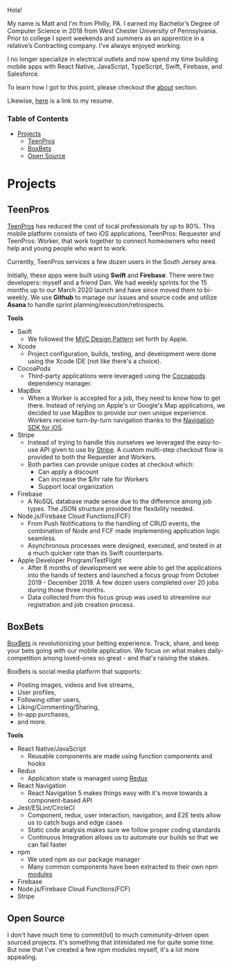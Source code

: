 Hola!

My name is Matt and I'm from Philly, PA. I earned my Bachelor’s Degree of Computer Science in 2018 from West Chester University of Pennsylvania. Prior to college I spent weekends and summers as an apprentice in a relative’s Contracting company. I've always enjoyed working.

I no longer specialize in electrical outlets and now spend my time building mobile apps with React Native, JavaScript, TypeScript, Swift, Firebase, and Salesforce.

To learn how I got to this point, please checkout the [about](https://github.com/chooch620/portfolio/blob/master/about.md) section.

Likewise, [here](https://docs.google.com/document/d/1HPohaLvAZwtpnLEHIy8MkCMQF1bh9as3yxEvGsLQNBY/edit?usp=sharing) is a link to my resume.

### Table of Contents

- [Projects](#projects)
  - [TeenPros](#teenpros)
  - [BoxBets](#boxbets)
  - [Open Source](#open-source)

# Projects

## TeenPros

[TeenPros](teenprofessionals.com) has reduced the cost of local professionals by up to 80%. This mobile platform consists of two iOS applications, TeenPros: Requester and TeenPros: Worker, that work together to connect homeowners who need help and young people who want to work.

Currently, TeenPros services a few dozen users in the South Jersey area.

Initially, these apps were built using **Swift** and **Firebase**. There were two developers: myself and a friend Dan. We had weekly sprints for the 15 months up to our March 2020 launch and have since moved them to bi-weekly. We use **Github** to manage our issues and source code and utilize **Asana** to handle sprint planning/execution/retrospects.

**Tools**
* Swift
  * We followed the [MVC Design Pattern](https://developer.apple.com/library/archive/documentation/General/Conceptual/CocoaEncyclopedia/Model-View-Controller/Model-View-Controller.html) set forth by Apple.
* Xcode
  * Project configuration, builds, testing, and development were done using the Xcode IDE (not like there's a choice).
* CocoaPods
  * Third-party applications were leveraged using the [Cocoapods](https://cocoapods.org/) dependency manager.
* MapBox
  * When a Worker is accepted for a job, they need to know how to get there. Instead of relying on Apple's or Google's Map applications, we decided to use MapBox to provide our own unique experience. Workers receive turn-by-turn navigation thanks to the [Navigation SDK for iOS](https://docs.mapbox.com/ios/navigation/overview/).
* Stripe
  * Instead of trying to handle this ourselves we leveraged the easy-to-use API given to use by [Stripe](https://stripe.com/). A custom multi-step checkout flow is provided to both the Requester and Workers. 
  * Both parties can provide unique codes at checkout which:
    * Can apply a discount
    * Can increase the $/hr rate for Workers
    * Support local organization
* Firebase
  *  A NoSQL database made sense due to the difference among job types. The JSON structure provided the flexibility needed.
* Node.js/Firebase Cloud Functions(FCF)
  * From Push Notifications to the handling of CRUD events, the combination of Node and FCF made implementing application logic seamless. 
  * Asynchronous processes were designed, executed, and tested in at a much quicker rate than its Swift counterparts.
* Apple Developer Program/TestFlight
  * After 8 months of development we were able to get the applications into the hands of testers and launched a focus group from October 2019 - December 2019. A few dozen users completed over 20 jobs during those three months.
  * Data collected from this focus group was used to streamline our registration and job creation process.


## BoxBets
[BoxBets](https://boxbetsapp.com) is revolutionizing your betting experience. Track, share, and keep your bets going with our mobile application. We focus on what makes daily-competition among loved-ones so great - and that's raising the stakes.

BoxBets is social media platform that supports:

* Posting images, videos and live streams,
* User profiles,
* Following other users,
* Liking/Commenting/Sharing,
* In-app purchases,
* and more.

**Tools**

* React Native/JavaScript
  * Reusable components are made using function components and hooks
* Redux
  * Application state is managed using [Redux](https://redux.js.org/)
* React Navigation
  * React Navigation 5 makes things easy with it's move towards a component-based API
* Jest/ESLint/CircleCI
  * Component, redux, user interaction, navigation, and E2E tests allow us to catch bugs and edge cases
  * Static code analysis makes sure we follow proper coding standards
  * Continuous Integration allows us to automate our builds so that we can fail faster
* npm
  * We used npm as our package manager
  * Many common components have been extracted to their own npm [modules](https://www.npmjs.com/~trouthousetech)
* Firebase
* Node.js/Firebase Cloud Functions(FCF)
* Stripe

## Open Source

I don't have much time to commit(lol) to much community-driven open sourced projects. It's something that intimidated me for quite some time. But now that I've created a few npm modules myself, it's a lot more appealing.

